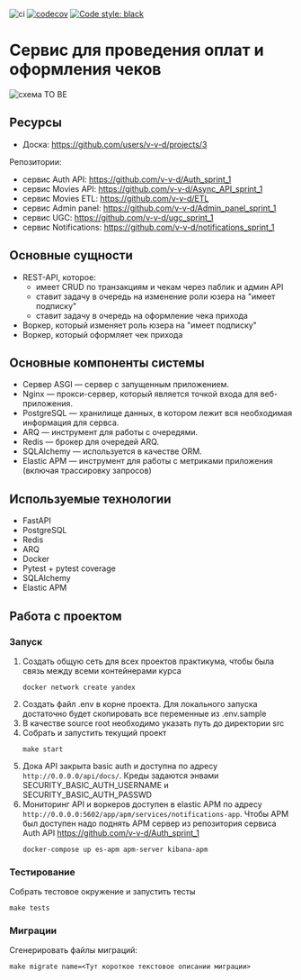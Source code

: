![ci](https://github.com/v-v-d/billing/actions/workflows/ci.yml/badge.svg)
[![codecov](https://codecov.io/gh/v-v-d/billing/branch/main/graph/badge.svg?token=Q8NOGB813N)](https://codecov.io/gh/v-v-d/billing)
<a href="https://github.com/psf/black"><img alt="Code style: black" src="https://img.shields.io/badge/code%20style-black-000000.svg"></a>

# Cервис для проведения оплат и оформления чеков

![схема TO BE](architecture/to-be.png)

## Ресурсы
- Доска: https://github.com/users/v-v-d/projects/3

Репозитории:
- сервис Auth API: https://github.com/v-v-d/Auth_sprint_1
- сервис Movies API: https://github.com/v-v-d/Async_API_sprint_1
- сервис Movies ETL: https://github.com/v-v-d/ETL
- сервис Admin panel: https://github.com/v-v-d/Admin_panel_sprint_1
- сервис UGC: https://github.com/v-v-d/ugc_sprint_1
- сервис Notifications: https://github.com/v-v-d/notifications_sprint_1

## Основные сущности
- REST-API, которое:
  - имеет CRUD по транзакциям и чекам через паблик и админ API
  - ставит задачу в очередь на изменение роли юзера на "имеет подписку"
  - ставит задачу в очередь на оформление чека прихода
- Воркер, который изменяет роль юзера на "имеет подписку"
- Воркер, который оформляет чек прихода

## Основные компоненты системы
- Cервер ASGI — сервер с запущенным приложением.
- Nginx — прокси-сервер, который является точкой входа для веб-приложения.
- PostgreSQL — хранилище данных, в котором лежит вся необходимая информация для сервса.
- ARQ — инструмент для работы с очередями.
- Redis — брокер для очередей ARQ.
- SQLAlchemy — используется в качестве ORM.
- Elastic APM — инструмент для работы с метриками приложения (включая трассировку запросов)

## Используемые технологии
- FastAPI
- PostgreSQL
- Redis
- ARQ
- Docker
- Pytest + pytest coverage
- SQLAlchemy
- Elastic APM

## Работа с проектом
### Запуск
1. Создать общую сеть для всех проектов практикума, чтобы была связь между всеми контейнерами курса
    ```shell
    docker network create yandex
    ```
2. Создать файл .env в корне проекта. Для локального запуска достаточно будет скопировать все переменные из .env.sample
3. В качестве source root необходимо указать путь до директории src
4. Собрать и запустить текущий проект
    ```shell
    make start
    ```
5. Дока API закрыта basic auth и доступна по адресу `http://0.0.0.0/api/docs/`. Креды задаются энвами SECURITY_BASIC_AUTH_USERNAME и SECURITY_BASIC_AUTH_PASSWD
6. Мониторинг API и воркеров доступен в elastic APM по адресу `http://0.0.0.0:5602/app/apm/services/notifications-app`. Чтобы APM был доступен надо поднять APM сервер из репозитория сервиса Auth API https://github.com/v-v-d/Auth_sprint_1
    ```shell
   docker-compose up es-apm apm-server kibana-apm
    ```

### Тестирование
Собрать тестовое окружение и запустить тесты
```shell
make tests
```

### Миграции
Сгенерировать файлы миграций:
```shell
make migrate name=<Тут короткое текстовое описании миграции>
```

